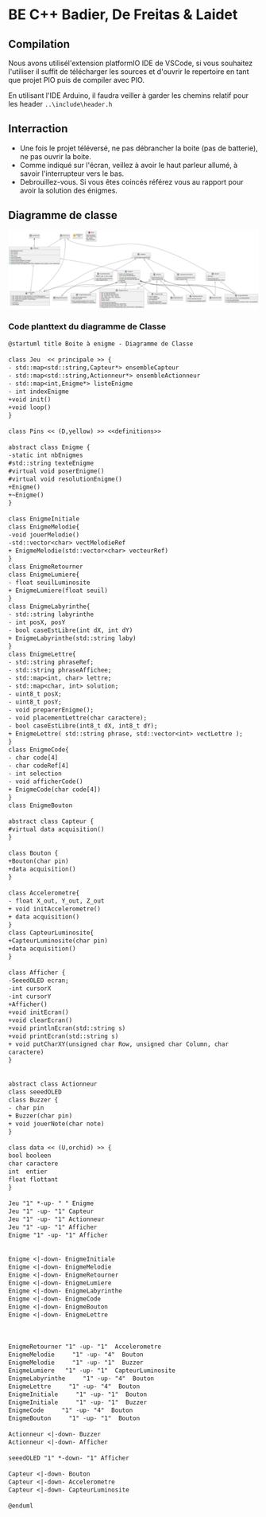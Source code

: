 # BE C++ Badier, De Freitas & Laidet

## Compilation
Nous avons utilisél'extension platformIO IDE de VSCode, si vous souhaitez l'utiliser il suffit de télécharger les sources et d'ouvrir le repertoire en tant que projet PIO puis de compiler avec PIO.

En utilisant l'IDE Arduino, il faudra veiller à garder les chemins relatif pour les header ```..\include\header.h```

## Interraction
- Une fois le projet téléversé, ne pas débrancher la boite (pas de batterie), ne pas ouvrir la boite.
- Comme indiqué sur l'écran, veillez à avoir le haut parleur allumé, à savoir l'interrupteur vers le bas.
- Debrouillez-vous. Si vous êtes coincés référez vous au rapport pour avoir la solution des énigmes.

## Diagramme de classe
![alt text](https://github.com/G-DeFreitas/BE_CPP/blob/main/dclass.png)

### Code planttext du diagramme de Classe
```
@startuml title Boite à enigme - Diagramme de Classe

class Jeu  << principale >> { 
- std::map<std::string,Capteur*> ensembleCapteur
- std::map<std::string,Actionneur*> ensembleActionneur
- std::map<int,Enigme*> listeEnigme
- int indexEnigme
+void init() 
+void loop() 
} 

class Pins << (D,yellow) >> <<definitions>>

abstract class Enigme {
-static int nbEnigmes
#std::string texteEnigme
#virtual void poserEnigme() 
#virtual void resolutionEnigme()
+Enigme()
+~Enigme()
} 

class EnigmeInitiale
class EnigmeMelodie{
-void jouerMelodie()
-std::vector<char> vectMelodieRef
+ EnigmeMelodie(std::vector<char> vecteurRef)
}
class EnigmeRetourner 
class EnigmeLumiere{
- float seuilLuminosite
+ EnigmeLumiere(float seuil)
}
class EnigmeLabyrinthe{
- std::string labyrinthe
- int posX, posY
- bool caseEstLibre(int dX, int dY)
+ EnigmeLabyrinthe(std::string laby)
}
class EnigmeLettre{
- std::string phraseRef;
- std::string phraseAffichee;
- std::map<int, char> lettre;
- std::map<char, int> solution;
- uint8_t posX;
- uint8_t posY;
- void preparerEnigme();
- void placementLettre(char caractere);
- bool caseEstLibre(int8_t dX, int8_t dY);
+ EnigmeLettre( std::string phrase, std::vector<int> vectLettre );
}
class EnigmeCode{
- char code[4]
- char codeRef[4]
- int selection
- void afficherCode()
+ EnigmeCode(char code[4])
}
class EnigmeBouton

abstract class Capteur {
#virtual data acquisition()
} 

class Bouton {
+Bouton(char pin)
+data acquisition()
}

class Accelerometre{
- float X_out, Y_out, Z_out
+ void initAccelerometre()
+ data acquisition()
}
class CapteurLuminosite{
+CapteurLuminosite(char pin)
+data acquisition()
}

class Afficher {
-SeeedOLED ecran;
-int cursorX
-int cursorY
+Afficher()
+void initEcran()
+void clearEcran()
+void printlnEcran(std::string s)
+void printEcran(std::string s)
+ void putCharXY(unsigned char Row, unsigned char Column, char caractere)
}


abstract class Actionneur
class seeedOLED
class Buzzer {
- char pin
+ Buzzer(char pin)
+ void jouerNote(char note)
}

class data << (U,orchid) >> {
bool booleen
char caractere
int  entier
float flottant
}

Jeu "1" *-up- " " Enigme
Jeu "1" -up- "1" Capteur
Jeu "1" -up- "1" Actionneur
Jeu "1" -up- "1" Afficher
Enigme "1" -up- "1" Afficher


Enigme <|-down- EnigmeInitiale
Enigme <|-down- EnigmeMelodie
Enigme <|-down- EnigmeRetourner
Enigme <|-down- EnigmeLumiere
Enigme <|-down- EnigmeLabyrinthe
Enigme <|-down- EnigmeCode
Enigme <|-down- EnigmeBouton
Enigme <|-down- EnigmeLettre



EnigmeRetourner "1" -up- "1"  Accelerometre
EnigmeMelodie     "1" -up- "4"  Bouton
EnigmeMelodie     "1" -up- "1"  Buzzer
EnigmeLumiere   "1" -up- "1"  CapteurLuminosite
EnigmeLabyrinthe     "1" -up- "4"  Bouton
EnigmeLettre     "1" -up- "4"  Bouton
EnigmeInitiale     "1" -up- "1"  Bouton
EnigmeInitiale     "1" -up- "1"  Buzzer
EnigmeCode     "1" -up- "4"  Bouton
EnigmeBouton     "1" -up- "1"  Bouton

Actionneur <|-down- Buzzer
Actionneur <|-down- Afficher

seeedOLED "1" *-down- "1" Afficher

Capteur <|-down- Bouton
Capteur <|-down- Accelerometre
Capteur <|-down- CapteurLuminosite

@enduml
```
